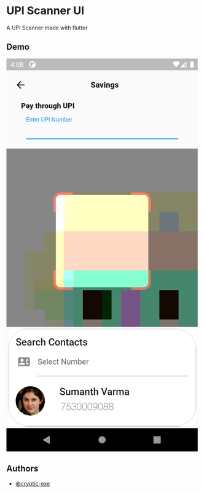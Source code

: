 
# UPI Scanner UI

A UPI Scanner made with flutter 

## Demo
![plot](./demo.png)


## Authors

- [@cryptic-exe](https://www.github.com/cryptic-exe)

  
